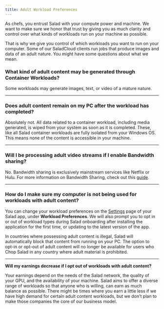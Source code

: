 ```yaml
---
title: Adult Workload Preferences
---
```


As chefs, you entrust Salad with your compute power and machine. We want to make sure we honor that trust by giving you
as much clarity and control over what kinds of workloads run on your machine as possible.

That is why we give you control of which workloads you want to run on your computer. Some of our SaladCloud clients run
jobs that produce images and data of an adult nature. You might have some questions about what we mean.

### **What kind of adult content may be generated through Container Workloads?**

Some workloads may generate images, text, or video of a mature nature.

---

### **Does adult content remain on my PC after the workload has completed?**

Absolutely not. All data related to a container workload, including media generated, is wiped from your system as soon
as it is completed. These, like all Salad container workloads are fully isolated from your Windows OS. This means none
of the content is accessible in your machine.

---

### **Will I be processing adult video streams if I enable Bandwidth sharing?**

No. Bandwidth sharing is exclusively mainstream services like Netflix or Hulu. For more information on Bandwidth
Sharing, check out this [guide](/docs/faq/jobs/253-what-is-bandwidth-sharing).

---

### **How do I make sure my computer is not being used for workloads with adult content?**

You can change your workload preferences on the [Settings](/docs/guides/using-the-salad-app/353-salad-app-settings) page
of your Salad app, under **Workload Preferences**. We will also prompt you to opt in or out of workload types during
Salad onboarding after installing the application for the first time, or updating to the latest version of the app.

In countries where possessing adult content is illegal, Salad will automatically block that content from running on your
PC. The option to opt-in or opt-out of adult content will no longer be available for users who Chop Salad in any country
where adult material is prohibited.

---

**Will my earnings decrease if I opt out of workloads with adult content?**

Your earnings depend on the needs of the Salad network, the quality of your GPU, and the availability of your machine.
Salad aims to offer a diverse range of workloads so that anyone who is willing, can earn as much balance as possible.
There might be times where you earn a little less if we have high demand for certain adult content workloads, but we
don't plan to make those companies the core of our business model.
